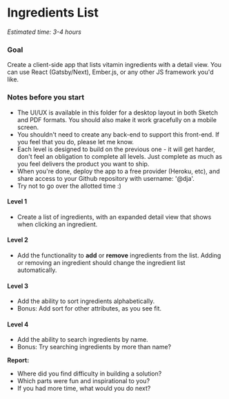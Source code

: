# Ingredients List
*Estimated time: 3-4 hours*

### Goal
Create a client-side app that lists vitamin ingredients with a detail view. You can use React (Gatsby/Next), Ember.js, or any other JS framework you'd like.

### Notes before you start
- The UI/UX is available in this folder for a desktop layout in both Sketch and PDF formats. You should also make it work gracefully on a mobile screen.
- You shouldn't need to create any back-end to support this front-end. If you feel that you do, please let me know.
- Each level is designed to build on the previous one - it will get harder, don't feel an obligation to complete all levels. Just complete as much as you feel delivers the product you want to ship.
- When you're done, deploy the app to a free provider (Heroku, etc), and share access to your Github repository with username: '@dja'.
- Try not to go over the allotted time :)

#### Level 1
- Create a list of ingredients, with an expanded detail view that shows when clicking an ingredient.

#### Level 2
- Add the functionality to **add** or **remove** ingredients from the list. Adding or removing an ingredient should change the ingredient list automatically.

#### Level 3
- Add the ability to sort ingredients alphabetically.
- Bonus: Add sort for other attributes, as you see fit.

#### Level 4
- Add the ability to search ingredients by name.
- Bonus: Try searching ingredients by more than name?

**Report:**
- Where did you find difficulty in building a solution?
- Which parts were fun and inspirational to you?
- If you had more time, what would you do next?

